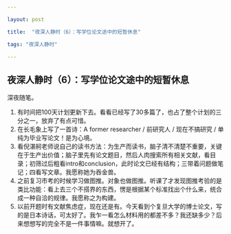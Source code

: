 ```yaml
---

layout: post 

title:  "夜深人静时（6）：写学位论文途中的短暂休息"

tags: "夜深人静时"

---
```


## 夜深人静时（6）：写学位论文途中的短暂休息

深夜随笔。

1. 有时间把100天计划更新下去。看看已经写了30多篇了，也占了整个计划的三分之一，放弃了有点可惜。
2. 在长毛象上写了一首诗：A former researcher / 前研究人 / 现在不搞研究 / 单纯为毕业写论文！是为心境。
3. 看倪湛舸老师说自己的读书方法：为生产而读书，脑子清不清楚不重要，关键在于生产出价值；脑子里先有论文题目，然后人肉搜索所有相关文献，看目录；初筛过后粗看intro和conclusion，此时论文已经有结构；三带着问题做笔记；四看写文章。我愿称她为吞金兽。
4. 之前复习市考的时候学习做图推。对象也做图推。听课了才发现图推考验的是类比功能：看上去三个不搭界的东西，愣是根据某个标准找出个什么来，统合成一种自洽的规律。我愿称之为构建。
5. 以前开题时有文献焦虑症，现在还是有。今天看到个复旦大学的博士论文，写的是日本诗话，可太好了。我乍一看怎么材料用的都差不多？我还缺多少？后来想想写的完全不是一件事情嘛。就想开了。